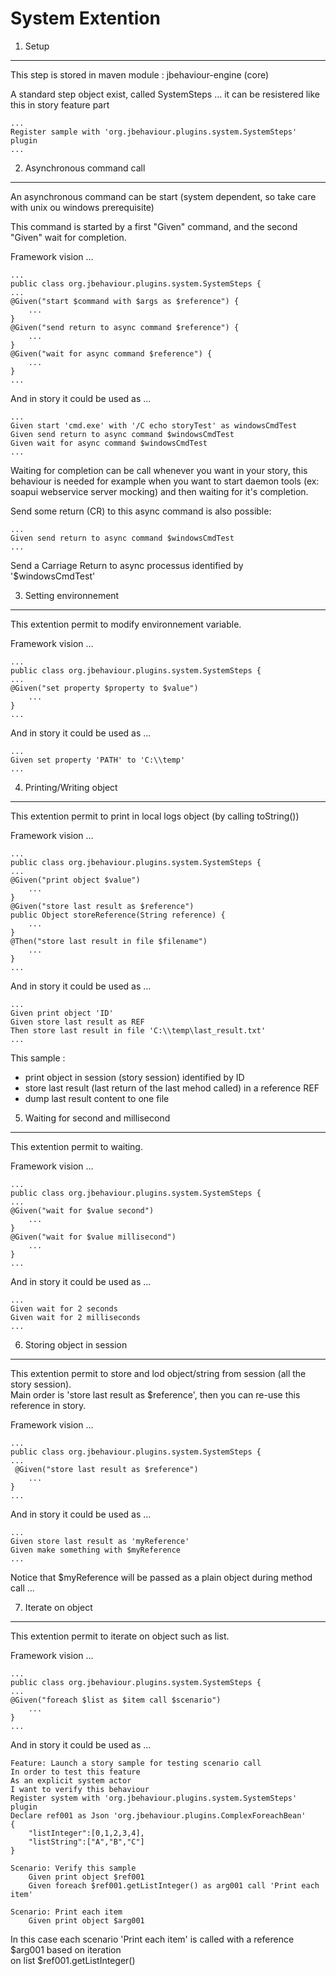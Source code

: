 System Extention
================

1. Setup
--------

This step is stored in maven module : jbehaviour-engine (core)

A standard step object exist, called SystemSteps ... it can be resistered like this in story feature part

	...
	Register sample with 'org.jbehaviour.plugins.system.SystemSteps' plugin
	...

2. Asynchronous command call
----------------------------

An asynchronous command can be start (system dependent, so take care with unix ou windows prerequisite)

This command is started by a first "Given" command, and the second "Given" wait for completion.

Framework vision ...

	...
	public class org.jbehaviour.plugins.system.SystemSteps {
	...
	@Given("start $command with $args as $reference") {
		...
	}
	@Given("send return to async command $reference") {
		...
	}
	@Given("wait for async command $reference") {
		...
	}
	...

And in story it could be used as ...

	...
	Given start 'cmd.exe' with '/C echo storyTest' as windowsCmdTest
	Given send return to async command $windowsCmdTest
	Given wait for async command $windowsCmdTest
	...

Waiting for completion can be call whenever you want in your story, this behaviour is needed for example
when you want to start daemon tools (ex: soapui webservice server mocking) and then waiting for it's completion.

Send some return (CR) to this async command is also possible:

	...
	Given send return to async command $windowsCmdTest
	...

Send a Carriage Return to async processus identified by '$windowsCmdTest'

3. Setting environnement
------------------------

This extention permit to modify environnement variable.

Framework vision ...

	...
	public class org.jbehaviour.plugins.system.SystemSteps {
	...
	@Given("set property $property to $value")
		...
	}
	...

And in story it could be used as ...

	...
	Given set property 'PATH' to 'C:\\temp'
	...

4. Printing/Writing object
--------------------------

This extention permit to print in local logs object (by calling toString())

Framework vision ...

	...
	public class org.jbehaviour.plugins.system.SystemSteps {
	...
	@Given("print object $value")
		...
	}
	@Given("store last result as $reference")
	public Object storeReference(String reference) {
		...
	}
	@Then("store last result in file $filename")
		...
	}
	...

And in story it could be used as ...<br/>

	...
	Given print object 'ID'
	Given store last result as REF
	Then store last result in file 'C:\\temp\last_result.txt'
	...

This sample :<br/>
- print object in session (story session) identified by ID<br/>
- store last result (last return of the last mehod called) in a reference REF<br/>
- dump last result content to one file<br/>

5. Waiting for second and millisecond
-------------------------------------

This extention permit to waiting.

Framework vision ...

	...
	public class org.jbehaviour.plugins.system.SystemSteps {
	...
	@Given("wait for $value second")
		...
	}
	@Given("wait for $value millisecond")
		...
	}
	...

And in story it could be used as ...

	...
	Given wait for 2 seconds
	Given wait for 2 milliseconds
	...

6. Storing object in session
----------------------------

This extention permit to store and lod object/string from session (all the story session).<br/>
Main order is 'store last result as $reference', then you can re-use this reference in story.<br/>

Framework vision ...

	...
	public class org.jbehaviour.plugins.system.SystemSteps {
	...
	 @Given("store last result as $reference")
		...
	}
	...

And in story it could be used as ...<br/>

	...
	Given store last result as 'myReference'
	Given make something with $myReference
	...

Notice that $myReference will be passed as a plain object during method call ...<br/>

7. Iterate on object
--------------------

This extention permit to iterate on object such as list.<br/>

Framework vision ...

	...
	public class org.jbehaviour.plugins.system.SystemSteps {
	...
	@Given("foreach $list as $item call $scenario")
		...
	}
	...

And in story it could be used as ...

	Feature: Launch a story sample for testing scenario call
	In order to test this feature
	As an explicit system actor
	I want to verify this behaviour
	Register system with 'org.jbehaviour.plugins.system.SystemSteps' plugin
	Declare ref001 as Json 'org.jbehaviour.plugins.ComplexForeachBean'
	{
		"listInteger":[0,1,2,3,4],
		"listString":["A","B","C"]
	}

	Scenario: Verify this sample
		Given print object $ref001
		Given foreach $ref001.getListInteger() as arg001 call 'Print each item'

	Scenario: Print each item
		Given print object $arg001

In this case each scenario 'Print each item' is called with a reference $arg001 based on iteration<br/>
on list $ref001.getListInteger()

